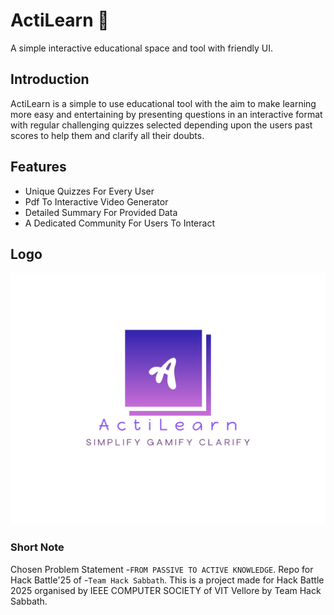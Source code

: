# ActiLearn 🧠
A simple interactive educational space and tool with friendly UI. 

## Introduction
ActiLearn is a simple to use educational tool with the aim to make learning more easy and entertaining by presenting questions in an interactive format with regular challenging quizzes selected depending upon the users past scores to help them and clarify all their doubts.

## Features
- Unique Quizzes For Every User
- Pdf To Interactive Video Generator
- Detailed Summary For Provided Data
- A Dedicated Community For Users To Interact

##

## Logo
![Project Logo](Logo/Logo.jpg)



### Short Note
Chosen Problem Statement -`FROM PASSIVE TO ACTIVE KNOWLEDGE`. Repo for Hack Battle'25 of -`Team Hack Sabbath`. This is a project made for Hack Battle 2025 organised by IEEE COMPUTER SOCIETY of VIT Vellore by Team Hack Sabbath.
